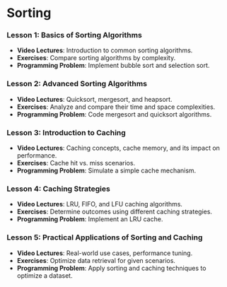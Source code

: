 # Sorting

### Lesson 1: Basics of Sorting Algorithms
- **Video Lectures**: Introduction to common sorting algorithms.
- **Exercises**: Compare sorting algorithms by complexity.
- **Programming Problem**: Implement bubble sort and selection sort.

### Lesson 2: Advanced Sorting Algorithms
- **Video Lectures**: Quicksort, mergesort, and heapsort.
- **Exercises**: Analyze and compare their time and space complexities.
- **Programming Problem**: Code mergesort and quicksort algorithms.

### Lesson 3: Introduction to Caching
- **Video Lectures**: Caching concepts, cache memory, and its impact on performance.
- **Exercises**: Cache hit vs. miss scenarios.
- **Programming Problem**: Simulate a simple cache mechanism.

### Lesson 4: Caching Strategies
- **Video Lectures**: LRU, FIFO, and LFU caching algorithms.
- **Exercises**: Determine outcomes using different caching strategies.
- **Programming Problem**: Implement an LRU cache.

### Lesson 5: Practical Applications of Sorting and Caching
- **Video Lectures**: Real-world use cases, performance tuning.
- **Exercises**: Optimize data retrieval for given scenarios.
- **Programming Problem**: Apply sorting and caching techniques to optimize a dataset.
